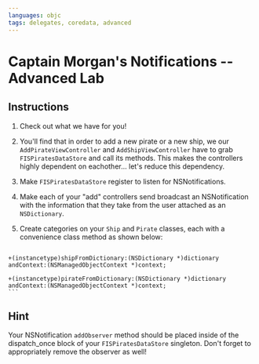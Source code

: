 ```yaml
---
languages: objc
tags: delegates, coredata, advanced
---
```


# Captain Morgan's Notifications -- Advanced Lab

## Instructions

  1. Check out what we have for you!
  2. You'll find that in order to add a new pirate or a new ship, we our
     `AddPirateViewController` and `AddShipViewController` have to grab
     `FISPiratesDataStore` and call its methods. This makes the controllers
     highly dependent on eachother... let's reduce this dependency.
  3. Make `FISPiratesDataStore` register to listen for NSNotifications.
  4. Make each of your "add" controllers send broadcast an NSNotification with the
     information that they take from the user attached as an `NSDictionary`.
  5. Create categories on your `Ship` and `Pirate` classes, each with a
     convenience class method as shown below:

     ```objc
    +(instancetype)shipFromDictionary:(NSDictionary *)dictionary
    andContext:(NSManagedObjectContext *)context;

    +(instancetype)pirateFromDictionary:(NSDictionary *)dictionary
    andContext:(NSManagedObjectContext *)context;
    ```

## Hint

Your NSNotification `addObserver` method should be placed inside of the dispatch_once block of your `FISPiratesDataStore` singleton. Don't forget to appropriately remove the observer as well!
